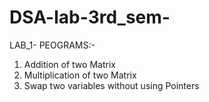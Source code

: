 # DSA-lab-3rd_sem-
LAB_1- PEOGRAMS:-

1. Addition of two Matrix
2. Multiplication of two Matrix
3. Swap two variables without using Pointers
